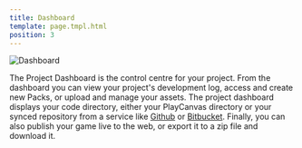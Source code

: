 ```yaml
---
title: Dashboard
template: page.tmpl.html
position: 3
---
```


![Dashboard](/images/platform/dashboard2.png)

The Project Dashboard is the control centre for your project. From the dashboard you can view your project's development log, access and create new Packs, or upload and manage your assets. The project dashboard displays your code directory, either your PlayCanvas directory or your synced repository from a service like [Github](https://github.com) or [Bitbucket](https://bitbucket.org/). Finally, you can also publish your game live to the web, or export it to a zip file and download it.
